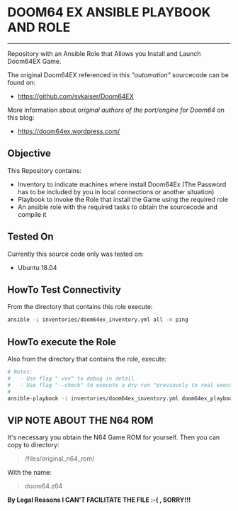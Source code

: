 # DOOM64 EX ANSIBLE PLAYBOOK AND ROLE
---

Repository with an Ansible Role that Allows you Install and Launch Doom64EX Game.

The original Doom64EX referenced in this *"automation"* sourcecode can be found on:

  - https://github.com/svkaiser/Doom64EX

More information about *original authors of the port/engine for Doom64* on this blog:

  - https://doom64ex.wordpress.com/

## Objective

This Repository contains:

  - Inventory to indicate machines where install Doom64Ex 
    (The Password has to be included by you in local connections or another situation) 
  - Playbook to invoke the Role that install the Game using the required role 
  - An ansible role with the required tasks to obtain the sourcecode and compile it 

## Tested On

Currently this source code only was tested on:

  - Ubuntu 18.04

## HowTo Test Connectivity

From the directory that contains this role execute:

```bash
ansible -i inventories/doom64ex_inventory.yml all -m ping
```

## HowTo execute the Role

Also from the directory that contains the role, execute:

```bash
# Notes: 
#   - Use flag "-vvv" to debug in detail 
#   - Use flag "--check" to execute a dry-run "previously to real execution"
#
ansible-playbook -i inventories/doom64ex_inventory.yml doom64ex_playbook.yml
```

## VIP NOTE ABOUT THE N64 ROM 

It's necessary you obtain the N64 Game ROM for yourself. Then you can copy to directory:

> <path to ansible role>/files/original_n64_rom/

With the name:

> doom64.z64

**By Legal Reasons I CAN'T FACILITATE THE FILE :-( , SORRY!!!**

